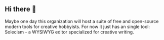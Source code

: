 ## Hi there 👋

Maybe one day this organization will host a suite of free and open-source modern tools for creative hobbyists. For now it just has an single tool: Solecism - a WYSIWYG editor specialized for creative writing.

